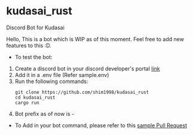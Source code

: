 # kudasai_rust
Discord Bot for Kudasai

Hello, 
This is a bot which is WIP as of this moment. 
Feel free to add new features to this :D.

- To test the bot:
1. Create a discord bot in your discord developer's portal [link](https://discord.com/developers/applications)
2. Add it in a .env file (Refer sample.env)
3. Run the following commands: 
	```
	git clone https://github.com/shim1998/kudasai_rust
	cd kudasai_rust
	cargo run
	```
4. Bot prefix as of now is `~`

- To Add in your bot command, please refer to this [sample Pull Request](https://github.com/shim1998/kudasai_rust/pull/5)